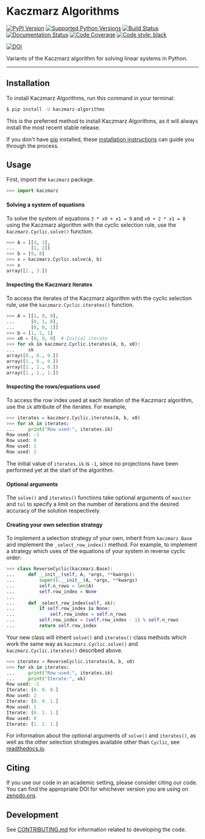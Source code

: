 # Kaczmarz Algorithms

[![PyPI Version](https://img.shields.io/pypi/v/kaczmarz-algorithms.svg)](https://pypi.org/project/kaczmarz-algorithms/)
[![Supported Python Versions](https://img.shields.io/pypi/pyversions/kaczmarz-algorithms.svg)](https://pypi.org/project/kaczmarz-algorithms/)
[![Build Status](https://github.com/jdmoorman/kaczmarz-algorithms/workflows/CI/badge.svg)](https://github.com/jdmoorman/kaczmarz-algorithms/actions)
[![Documentation Status](https://readthedocs.org/projects/kaczmarz-algorithms/badge/?version=stable)](https://kaczmarz-algorithms.readthedocs.io/en/stable/?badge=stable)
[![Code Coverage](https://codecov.io/gh/jdmoorman/kaczmarz-algorithms/branch/master/graph/badge.svg)](https://codecov.io/gh/jdmoorman/kaczmarz-algorithms)
[![Code style: black](https://img.shields.io/badge/code%20style-black-000000.svg)](https://github.com/psf/black)

[![DOI](https://zenodo.org/badge/255942132.svg)](https://zenodo.org/badge/latestdoi/255942132)

Variants of the Kaczmarz algorithm for solving linear systems in Python.

---


## Installation
To install Kaczmarz Algorithms, run this command in your terminal:

```bash
$ pip install -U kaczmarz-algorithms
```

This is the preferred method to install Kaczmarz Algorithms, as it will always install the most recent stable release.

If you don't have [pip](https://pip.pypa.io) installed, these [installation instructions](http://docs.python-guide.org/en/latest/starting/installation/) can guide
you through the process.

## Usage

First, import the `kaczmarz` package.

```python
>>> import kaczmarz
```

<!--
```python
>>> import numpy as np
>>> np.set_printoptions(precision=3)
```
-->

#### Solving a system of equations

To solve the system of equations `3 * x0 + x1 = 9` and `x0 + 2 * x1 = 8` using the Kaczmarz algorithm with the cyclic selection rule, use the `kaczmarz.Cyclic.solve()` function.

```python
>>> A = [[3, 1],
...      [1, 2]]
>>> b = [9, 8]
>>> x = kaczmarz.Cyclic.solve(A, b)
>>> x
array([2., 3.])
```

#### Inspecting the Kaczmarz iterates

To access the iterates of the Kaczmarz algorithm with the cyclic selection rule, use the `kaczmarz.Cyclic.iterates()` function.

```python
>>> A = [[1, 0, 0],
...      [0, 1, 0],
...      [0, 0, 1]]
>>> b = [1, 1, 1]
>>> x0 = [0, 0, 0]  # Initial iterate
>>> for xk in kaczmarz.Cyclic.iterates(A, b, x0):
...     xk
array([0., 0., 0.])
array([1., 0., 0.])
array([1., 1., 0.])
array([1., 1., 1.])
```

#### Inspecting the rows/equations used

To access the row index used at each iteration of the Kaczmarz algorithm, use the `ik` attribute of the iterates. For example,

```python
>>> iterates = kaczmarz.Cyclic.iterates(A, b, x0)
>>> for xk in iterates:
...     print("Row used:", iterates.ik)
Row used: -1
Row used: 0
Row used: 1
Row used: 2
```

The initial value of `iterates.ik` is `-1`, since no projections have been performed yet at the start of the algorithm.

#### Optional arguments

The `solve()` and `iterates()` functions take optional arguments of `maxiter` and `tol`
to specify a limit on the number of iterations
and the desired accuracy of the solution respectively.

#### Creating your own selection strategy

To implement a selection strategy of your own, inherit from `kaczmarz.Base` and implement the `_select_row_index()` method.
For example, to implement a strategy which uses of the equations of your system in reverse cyclic order:

```python
>>> class ReverseCyclic(kaczmarz.Base):
...     def __init__(self, A, *args, **kwargs):
...         super().__init__(A, *args, **kwargs)
...         self.n_rows = len(A)
...         self.row_index = None
...
...     def _select_row_index(self, xk):
...         if self.row_index is None:
...             self.row_index = self.n_rows
...         self.row_index = (self.row_index - 1) % self.n_rows
...         return self.row_index
```

Your new class will inherit `solve()` and `iterates()` class methods which work the same way as `kaczmarz.Cyclic.solve()` and `kaczmarz.Cyclic.iterates()` described above.

```python
>>> iterates = ReverseCyclic.iterates(A, b, x0)
>>> for xk in iterates:
...     print("Row used:", iterates.ik)
...     print("Iterate:", xk)
Row used: -1
Iterate: [0. 0. 0.]
Row used: 2
Iterate: [0. 0. 1.]
Row used: 1
Iterate: [0. 1. 1.]
Row used: 0
Iterate: [1. 1. 1.]
```

For information about the optional arguments of `solve()` and `iterates()`, as well as the other selection strategies available other than `Cyclic`, see [readthedocs.io](https://kaczmarz-algorithms.readthedocs.io/).


## Citing
If you use our code in an academic setting, please consider citing our code.
You can find the appropriate DOI for whichever version you are using on [zenodo.org](https://zenodo.org/badge/latestdoi/255942132).


## Development
See [CONTRIBUTING.md](CONTRIBUTING.md) for information related to developing the code.
